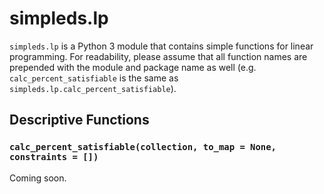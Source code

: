 # simpleds.lp

`simpleds.lp` is a Python 3 module that contains simple functions for linear
programming. For readability, please assume that all function names are
prepended with the module and package name as well (e.g.
`calc_percent_satisfiable` is the same as
`simpleds.lp.calc_percent_satisfiable`).

## Descriptive Functions

### `calc_percent_satisfiable(collection, to_map = None, constraints = [])`
Coming soon.
